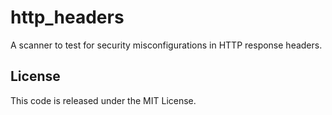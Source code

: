 # http_headers

A scanner to test for security misconfigurations in HTTP response headers.
   
## License
   
This code is released under the MIT License.
